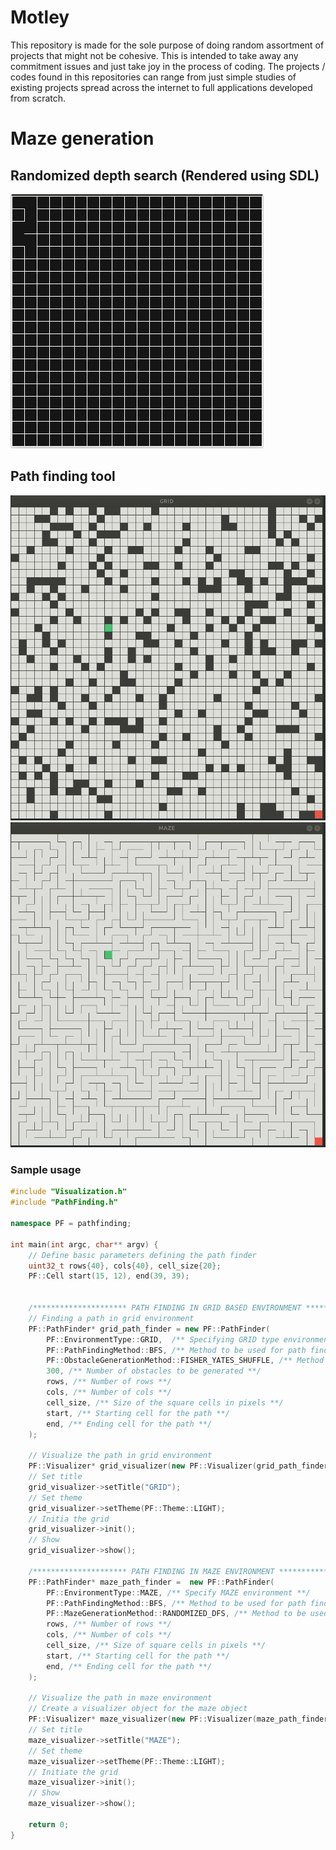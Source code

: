 # Motley
This repository is made for the sole purpose of doing random assortment of projects that might not be cohesive. This is intended to take away any commitment issues and just take joy in the process of coding. The projects / codes found in this repositories can range from just simple studies of existing projects spread across the internet to full applications developed from scratch. 

# Maze generation

## Randomized depth search (Rendered using SDL)
![maze](SDL_exploration/images/mazegen.gif)

## Path finding tool
![grid_bfs](PathFinding/images/grid_bfs.gif)
![maze_bfs](PathFinding/images/maze_2_bfs.gif)

### Sample usage
```cpp
#include "Visualization.h"
#include "PathFinding.h"

namespace PF = pathfinding;

int main(int argc, char** argv) {
    // Define basic parameters defining the path finder
    uint32_t rows{40}, cols{40}, cell_size{20};
    PF::Cell start(15, 12), end(39, 39);


    /********************* PATH FINDING IN GRID BASED ENVIRONMENT *******************/
    // Finding a path in grid environment
    PF::PathFinder* grid_path_finder = new PF::PathFinder(
        PF::EnvironmentType::GRID,  /** Specifying GRID type environment **/
        PF::PathFindingMethod::BFS, /** Method to be used for path finding **/
        PF::ObstacleGenerationMethod::FISHER_YATES_SHUFFLE, /** Method to be used for generation of random obstacles **/
        300, /** Number of obstacles to be generated **/
        rows, /** Number of rows **/
        cols, /** Number of cols **/
        cell_size, /** Size of the square cells in pixels **/
        start, /** Starting cell for the path **/
        end, /** Ending cell for the path **/
    );

    // Visualize the path in grid environment
    PF::Visualizer* grid_visualizer(new PF::Visualizer(grid_path_finder));
    // Set title
    grid_visualizer->setTitle("GRID");
    // Set theme
    grid_visualizer->setTheme(PF::Theme::LIGHT);
    // Initia the grid
    grid_visualizer->init();
    // Show
    grid_visualizer->show();

    /********************* PATH FINDING IN MAZE ENVIRONMENT *************************/
    PF::PathFinder* maze_path_finder =  new PF::PathFinder(
        PF::EnvironmentType::MAZE, /** Specify MAZE environment **/
        PF::PathFindingMethod::BFS, /** Method to be used for path finding **/
        PF::MazeGenerationMethod::RANDOMIZED_DFS, /** Method to be used for maze generation **/
        rows, /** Number of rows **/
        cols, /** Number of cols **/
        cell_size, /** Size of square cells in pixels **/
        start, /** Starting cell for the path **/
        end, /** Ending cell for the path **/
    );

    // Visualize the path in maze environment
    // Create a visualizer object for the maze object
    PF::Visualizer* maze_visualizer(new PF::Visualizer(maze_path_finder));
    // Set title
    maze_visualizer->setTitle("MAZE");
    // Set theme
    maze_visualizer->setTheme(PF::Theme::LIGHT);
    // Initiate the grid
    maze_visualizer->init();
    // Show
    maze_visualizer->show();

    return 0;
}
```


